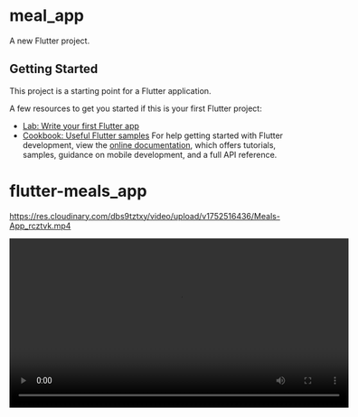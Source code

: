 # meal_app

A new Flutter project.

## Getting Started

This project is a starting point for a Flutter application.

A few resources to get you started if this is your first Flutter project:
- [Lab: Write your first Flutter app](https://docs.flutter.dev/get-started/codelab)
- [Cookbook: Useful Flutter samples](https://docs.flutter.dev/cookbook)
For help getting started with Flutter development, view the
[online documentation](https://docs.flutter.dev/), which offers tutorials,
samples, guidance on mobile development, and a full API reference.
# flutter-meals_app

https://res.cloudinary.com/dbs9tztxy/video/upload/v1752516436/Meals-App_rcztvk.mp4


<video src="https://www.youtube.com/watch?v=lpx2zFkapIk" controls width="600"></video>



